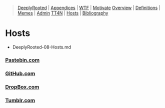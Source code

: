 [  this is a comment. ]::

<link href="styles.css" rel="stylesheet"></link>

> [DeeplyRooted](../DeeplyRooted.md) | [Appendices](./DeeplyRooted-00-Appendices.md) | [WTF](./DeeplyRooted-01-WTF.md) | [Motivate](./DeeplyRooted-02-Motivate.md) 
> [Overview](./DeeplyRooted-03-Overview.md) | [Definitions](./DeeplyRooted-04-Definitions.md) | [Memes](./DeeplyRooted-05-Memes.md) | [Admin](./DeeplyRooted-06-Admin.md) 
> [TT4N](./DeeplyRooted-07-TT4N.md) | [Hosts](./DeeplyRooted-08-Hosts.md) | [Bibliography](./DeeplyRooted-99-Bibliography.md) 
 
# Hosts

- DeeplyRooted-08-Hosts.md

### [Pastebin.com](../Links/Pastebin.md)

### [GitHub.com](../Links/GitHub.md)

### [DropBox.com](../Links/DropBox.md)

### [Tumblr.com](../Links/Tumblr.md)

